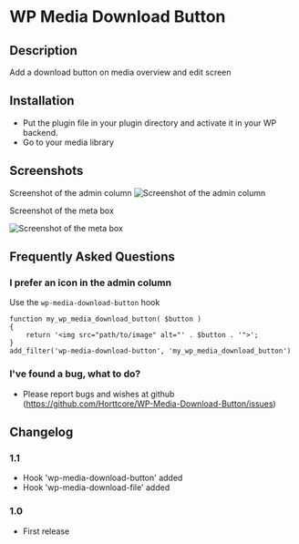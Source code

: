 # WP Media Download Button

## Description

Add a download button on media overview and edit screen

## Installation

* Put the plugin file in your plugin directory and activate it in your WP backend.
* Go to your media library

## Screenshots

Screenshot of the admin column
![Screenshot of the admin column](https://raw.github.com/Horttcore/WP-Media-Download-Button/master/screenshot-1.png)

Screenshot of the meta box

![Screenshot of the meta box](https://raw.github.com/Horttcore/WP-Media-Download-Button/master/screenshot-2.png)

## Frequently Asked Questions

### I prefer an icon in the admin column

Use the `wp-media-download-button` hook

```
function my_wp_media_download_button( $button )
{
	return '<img src="path/to/image" alt="' . $button . '">';
}
add_filter('wp-media-download-button', 'my_wp_media_download_button')
```

### I've found a bug, what to do?

* Please report bugs and wishes at github (https://github.com/Horttcore/WP-Media-Download-Button/issues)

## Changelog

### 1.1
* Hook 'wp-media-download-button' added
* Hook 'wp-media-download-file' added

### 1.0
* First release
